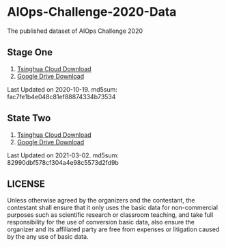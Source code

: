 # AIOps-Challenge-2020-Data
The published dataset of AIOps Challenge 2020

## Stage One

1. [Tsinghua Cloud Download](https://cloud.tsinghua.edu.cn/f/c1ea3426ce444bc9baae/)
2. [Google Drive Download](https://drive.google.com/file/d/1nkEsD1g7THm_T58KwUQZ7o-b174fdx-n/view?usp=sharing)

Last Updated on 2020-10-19. md5sum: fac7fe1b4e048c81ef88874334b73534

## State Two

1. [Tsinghua Cloud Download](https://cloud.tsinghua.edu.cn/f/be5921ec670b4beda993/)
2. [Google Drive Download](https://drive.google.com/file/d/1l7m-gdnaqIHveWrT-JLDyEUSA8QzPvZO/view?usp=sharing)

Last Updated on 2021-03-02. md5sum: 82990dbf578cf304a4e98c5573d2fd9b

## LICENSE
Unless otherwise agreed by the organizers and the contestant, the contestant shall ensure that it only uses the basic data for non-commercial purposes such as scientific research or classroom teaching, and take full responsibility for the use of conversion basic data, also ensure the organizer and its affiliated party are free from expenses or litigation caused by the any use of basic data.
